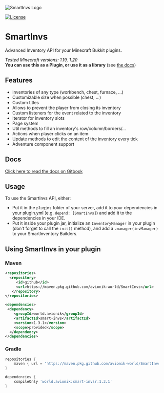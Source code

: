 ![SmartInvs Logo](http://minuskube.fr/img/smart-invs/smart_invs.png)

[![License](https://img.shields.io/github/license/minuskube/smartinvs.svg?style=flat-square)](https://github.com/MinusKube/SmartInvs/blob/master/LICENSE.md)

# SmartInvs
Advanced Inventory API for your Minecraft Bukkit plugins.

*Tested Minecraft versions: 1.19, 1.20*  
**You can use this as a Plugin, or use it as a library** (see [the docs](https://minuskube.gitbook.io/smartinvs/))

## Features
* Inventories of any type (workbench, chest, furnace, ...)
* Customizable size when possible (chest, ...)
* Custom titles
* Allows to prevent the player from closing its inventory
* Custom listeners for the event related to the inventory
* Iterator for inventory slots
* Page system
* Util methods to fill an inventory's row/column/borders/...
* Actions when player clicks on an item
* Update methods to edit the content of the inventory every tick
* Adventure component support

## Docs
[Click here to read the docs on Gitbook](https://minuskube.gitbook.io/smartinvs/)

## Usage
To use the SmartInvs API, either:
- Put it in the `plugins` folder of your server, add it to your dependencies in your plugin.yml (e.g. `depend: [SmartInvs]`) and add it to the dependencies in your IDE.
- Put it inside your plugin jar, initialize an `InventoryManager` in your plugin (don't forget to call the `init()` method), and add a `.manager(invManager)` to your SmartInventory Builders.

## Using SmartInvs in your plugin

### Maven
```xml
<repositories>
  <repository>
     <id>github</id>
     <url>https://maven.pkg.github.com/avionik-world/SmartInvs</url>
   </repository>
</repositories>
```

```xml
<dependencies>
 <dependency>
    <groupId>world.avionik</groupId>
    <artifactId>smart-invs</artifactId>
    <version>1.3.1</version>
    <scope>provided</scope>
  </dependency>
</dependencies>
```

### Gradle
```groovy
repositories {
    maven { url = 'https://maven.pkg.github.com/avionik-world/SmartInvs' }
}
```

```groovy
dependencies {
    compileOnly 'world.avionik:smart-invsr:1.3.1'
}